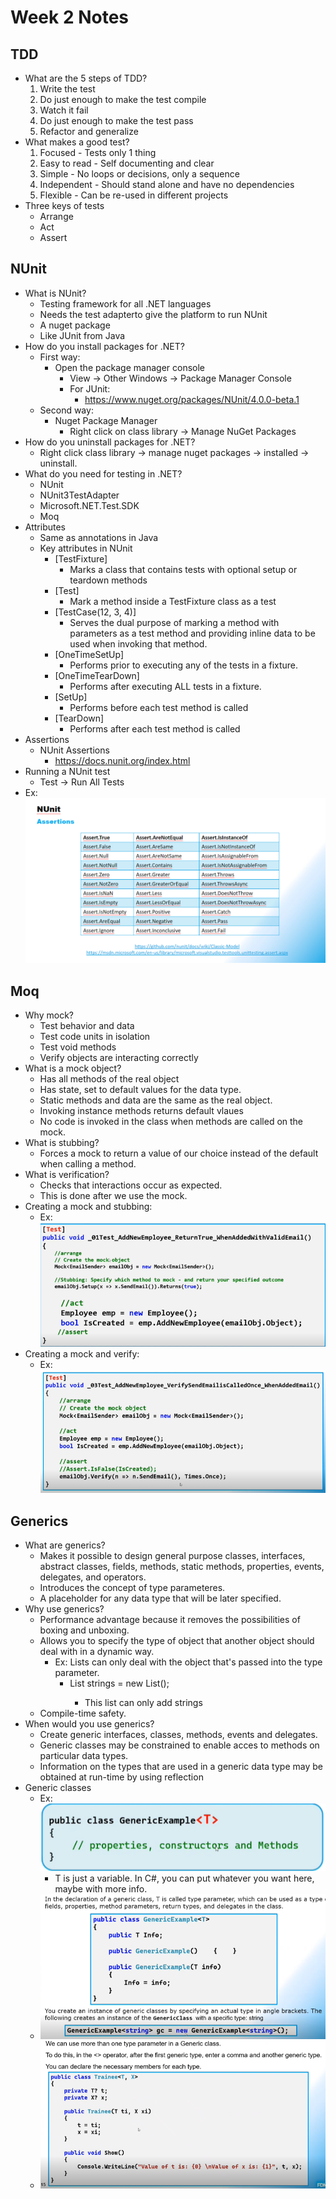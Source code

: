 # Week 2 Notes
## TDD
- What are the 5 steps of TDD?
    1. Write the test
    2. Do just enough to make the test compile
    3. Watch it fail
    4. Do just enough to make the test pass
    5. Refactor and generalize
- What makes a good test?
    1. Focused - Tests only 1 thing
    2. Easy to read - Self documenting and clear
    3. Simple - No loops or decisions, only a sequence
    4. Independent - Should stand alone and have no dependencies
    5. Flexible - Can be re-used in different projects
- Three keys of tests
    - Arrange
    - Act
    - Assert
## NUnit
- What is NUnit?
    - Testing framework for all .NET languages
    - Needs the test adapterto give the platform to run NUnit
    - A nuget package
    - Like JUnit from Java
- How do you install packages for .NET?
    - First way:
        - Open the package manager console
            - View -> Other Windows -> Package Manager Console
            - For JUnit:
                - https://www.nuget.org/packages/NUnit/4.0.0-beta.1
    - Second way:
        - Nuget Package Manager
            - Right click on class library -> Manage NuGet Packages
- How do you uninstall packages for .NET?
    - Right click class library -> manage nuget packages -> installed -> uninstall.
- What do you need for testing in .NET?
    - NUnit
    - NUnit3TestAdapter
    - Microsoft.NET.Test.SDK
    - Moq
- Attributes
    - Same as annotations in Java
    - Key attributes in NUnit
        - [TestFixture]
            - Marks a class that contains tests with optional setup or teardown methods
        - [Test]
            - Mark a method inside a TestFixture class as a test
        - [TestCase(12, 3, 4)]
            - Serves the dual purpose of marking a method with parameters as a test method and providing inline data to be used when invoking that method.
        - [OneTimeSetUp]    
            - Performs prior to executing any of the tests in a fixture.
        - [OneTimeTearDown]
            - Performs after executing ALL tests in a fixture.
        - [SetUp]
            - Performs before each test method is called
        - [TearDown]
            - Performs after each test method is called
- Assertions
    - NUnit Assertions
        - https://docs.nunit.org/index.html
- Running a NUnit test
    - Test -> Run All Tests
- Ex: ![Alt text](image-5.png)
## Moq
- Why mock?
    - Test behavior and data
    - Test code units in isolation
    - Test void methods
    - Verify objects are interacting correctly
- What is a mock object?
    - Has all methods of the real object
    - Has state, set to default values for the data type.
    - Static methods and data are the same as the real object.
    - Invoking instance methods returns default vlaues
    - No code is invoked in the class when methods are called on the mock.
- What is stubbing?
    - Forces a mock to return a value of our choice instead of the default when calling a method.
- What is verification?
    - Checks that interactions occur as expected.
    - This is done after we use the mock.
- Creating a mock and stubbing:
    - Ex: ![Alt text](image.png)
- Creating a mock and verify:
    - Ex: ![Alt text](image-1.png)
## Generics
- What are generics?
    - Makes it possible to design general purpose classes, interfaces, abstract classes, fields, methods, static methods, properties, events, delegates, and operators.
    - Introduces the concept of type parameteres.
    - A placeholder for any data type that will be later specified.
- Why use generics?
    - Performance advantage because it removes the possibilities of boxing and unboxing.
    - Allows you to specify the type of object that another object should deal with in a dynamic way.
        - Ex: Lists can only deal with the object that's passed into the type parameter.
            - List<String> strings = new List<String>();
                - This list can only add strings
    - Compile-time safety.
- When would you use generics?
    - Create generic interfaces, classes, methods, events and delegates.
    - Generic classes may be constrained to enable acces to methods on particular data types.
    - Information on the types that are used in a generic data type may be obtained at run-time by using reflection
- Generic classes
    - Ex: ![Alt text](image-2.png)
        - T is just a variable. In C#, you can put whatever you want here, maybe with more info.
    - ![Alt text](image-3.png)
    - ![Alt text](image-4.png)